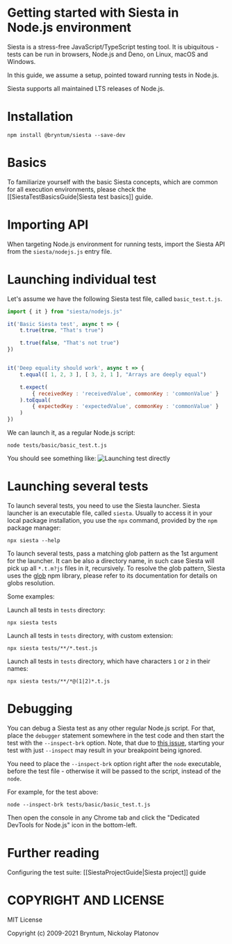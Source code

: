 Getting started with Siesta in Node.js environment
================================================

Siesta is a stress-free JavaScript/TypeScript testing tool. It is ubiquitous - tests can be run in browsers, Node.js and Deno, on Linux, macOS and Windows.

In this guide, we assume a setup, pointed toward running tests in Node.js. 

Siesta supports all maintained LTS releases of Node.js.

Installation
============

```shell
npm install @bryntum/siesta --save-dev
```

Basics
======

To familiarize yourself with the basic Siesta concepts, which are common for all execution environments, please check the [[SiestaTestBasicsGuide|Siesta test basics]] guide. 


Importing API
=============

When targeting Node.js environment for running tests, import the Siesta API from the `siesta/nodejs.js` entry file.


Launching individual test
===============

Let's assume we have the following Siesta test file, called `basic_test.t.js`.

```javascript
import { it } from "siesta/nodejs.js"

it('Basic Siesta test', async t => {
    t.true(true, "That's true")

    t.true(false, "That's not true")
})


it('Deep equality should work', async t => {
    t.equal([ 1, 2, 3 ], [ 3, 2, 1 ], "Arrays are deeply equal")

    t.expect(
        { receivedKey : 'receivedValue', commonKey : 'commonValue' }
    ).toEqual(
        { expectedKey : 'expectedValue', commonKey : 'commonValue' }
    )
})
```

We can launch it, as a regular Node.js script:

```shell
node tests/basic/basic_test.t.js
```

You should see something like:
![Launching test directly](media://getting_started_nodejs/getting_started_nodejs_1.jpg)


Launching several tests
===============

To launch several tests, you need to use the Siesta launcher. Siesta launcher is an executable file, called `siesta`. Usually to access it in your local package installation, you use the `npx` command, provided by the `npm` package manager: 

```shell
npx siesta --help
```

To launch several tests, pass a matching glob pattern as the 1st argument for the launcher. It can be also a directory name, in such case Siesta will pick up all `*.t.m?js` files in it, recursively. To resolve the glob pattern, Siesta uses the [glob](https://www.npmjs.com/package/glob) npm library, please refer to its documentation for details on globs resolution. 

Some examples:

Launch all tests in `tests` directory:
```shell
npx siesta tests
```

Launch all tests in `tests` directory, with custom extension:
```shell
npx siesta tests/**/*.test.js
```

Launch all tests in `tests` directory, which have characters `1` or `2` in their names:
```shell
npx siesta tests/**/*@(1|2)*.t.js
```


Debugging
=========

You can debug a Siesta test as any other regular Node.js script. For that, place the `debugger` statement somewhere in the test code and then start the test with the `--inspect-brk` option. Note, that due to [this issue](https://github.com/nodejs/node/issues/25215), starting your test with just `--inspect` may result in your breakpoint being ignored.

You need to place the `--inspect-brk` option right after the `node` executable, before the test file - otherwise it will be passed to the script, instead of the `node`.

For example, for the test above:

```shell
node --inspect-brk tests/basic/basic_test.t.js
```

Then open the console in any Chrome tab and click the "Dedicated DevTools for Node.js" icon in the bottom-left.


Further reading
===============

Configuring the test suite: [[SiestaProjectGuide|Siesta project]] guide


COPYRIGHT AND LICENSE
=================

MIT License

Copyright (c) 2009-2021 Bryntum, Nickolay Platonov
